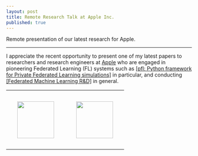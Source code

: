 ```yaml
---
layout: post
title: Remote Research Talk at Apple Inc.
published: true
---
```


Remote presentation of our latest research for Apple.


---

I appreciate the recent opportunity to present one of my latest papers to researchers and research engineers at [Apple](https://www.apple.com/) who are engaged in pioneering Federated Learning (FL) systems such as [[pfl: Python framework for Private Federated Learning simulations]](https://github.com/apple/pfl-research) in particular, 
and conducting [[Federated Machine Learning R&D]](https://machinelearning.apple.com/research?page=1&q=federated+learning) in general.

<center>
<table style="text-align:center;">
<tr>
<td style="padding:30px;text-align:center;vertical-align:middle;"> <img height="100px" src="https://burlachenkok.github.io/materials/KAUST-logo.svg"/> </td>
<td style="padding:30px;text-align:center;vertical-align:middle;"> <img height="100px" src="https://burlachenkok.github.io/materials/apple-logo-black.svg"/> </td>
</tr>
</table>
</center>